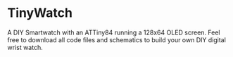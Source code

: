 # TinyWatch

A DIY Smartwatch with an ATTiny84 running a 128x64 OLED screen. Feel free to download all code files and schematics to build your own DIY digital wrist watch.

